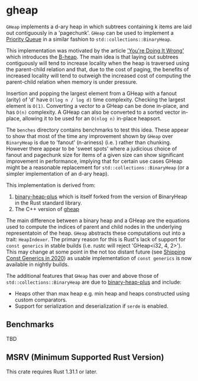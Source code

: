 # gheap

`GHeap` implements a d-ary heap in which subtrees containing k items are laid out contiguously 
in a 'pagechunk'. `GHeap` can be used to implement a [Priority Queue](https://www.wikiwand.com/en/Priority_queue#:~:text=In%20computer%20science%2C%20a%20priority,an%20element%20with%20low%20priority.)
in a similar fashion to `std::collections::BinaryHeap`.

This implementation was motivated by the article ['You're Doing It Wrong'](https://queue.acm.org/detail.cfm?id=1814327) 
which introduces the [B-heap](https://www.wikiwand.com/en/B-heap). The main idea is that laying out subtrees
contiguously will tend to increase locality when the heap is traversed using the parent-child relation and that, 
due to the cost of paging, the benefits of increased locality will tend to outweigh the increased cost of computing 
the parent-child relation when memory is under pressure.

Insertion and popping the largest element from a GHeap with a fanout (arity) of 'd' have `O(log n / log d)` 
time complexity. Checking the largest element is `O(1)`. Converting a vector to a GHeap can be done in-place, 
and has `O(n)` complexity. A GHeap can also be converted to a sorted vector in-place, allowing it to be used 
for an `O(nlog n)` in-place heapsort.

The `benches` directory contains benchmarks to test this idea. These appear to show that most of the time any 
improvement shown by `GHeap` over `BinaryHeap` is due to 'fanout' (n-ariness) (i.e. ) rather than chunking. 
However there appear to be 'sweet spots' where a judicious choice of fanout and pagechunk size for items of a 
given size can show significant improvement in performance, implying that for certain use cases GHeap might be a 
reasonable replacement for `std::collections::BinaryHeap` (or a simpler implementation of an d-ary heap).


This implementation is derived from:
1. [binary-heap-plus](https://github.com/sekineh/binary-heap-plus-rs)
   which is itself forked from the version of BinaryHeap in the Rust standard library.
2. The C++ version of [gheap](https://github.com/valyala/gheap.git)


The main difference between a binary heap and a GHeap are the equations used to compute the indices of 
parent and child nodes in the underlying representatoin of the heap. `GHeap` abstracts these computations out into
a trait: `HeapIndexer`. The primary reason for this is Rust's lack of support for `const generics` in stable builds 
(i.e. rustc will reject 'GHeap<i32, 4, 2>').  This may change at some point in the not too distant future 
(see [Shipping Const Generics in 2020](https://without.boats/blog/shipping-const-generics/)) as usable implementation 
of `const generics` is now available in nightly builds.

The additional features that `GHeap` has over and above those of `std::collections::BinaryHeap` are due to 
[binary-heap-plus](https://github.com/sekineh/binary-heap-plus-rs) and include:

* Heaps other than max heap e.g. min heap and heaps constructed using custom comparators.
* Support for serialization and deserialization if `serde` is enabled.

## Benchmarks
TBD

## MSRV (Minimum Supported Rust Version)

This crate requires Rust 1.31.1 or later.

